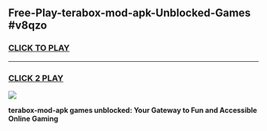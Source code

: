 
## Free-Play-terabox-mod-apk-Unblocked-Games #v8qzo
<h3>
<a href="https://news.freeplayer.one?title=terabox-mod-apk&ref=8M">CLICK TO PLAY</a></h3>
<hr>

<h3>
<a href="https://news.freeplayer.one?title=terabox-mod-apk&ref=8M">CLICK 2 PLAY</a>
  
</h3>

<a href="https://news.freeplayer.one?title=terabox-mod-apk&ref=8M"><img src="https://clearcache.store/games.png"></a>


**terabox-mod-apk games unblocked: Your Gateway to Fun and Accessible Online Gaming**
